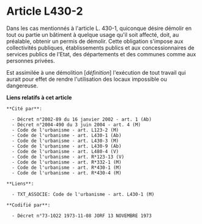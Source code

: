 # Article L430-2

Dans les cas mentionnés à l'article L. 430-1, quiconque désire démolir en tout ou partie un bâtiment à quelque usage qu'il
soit affecté, doit, au préalable, obtenir un permis de démolir. Cette obligation s'impose aux collectivités publiques,
établissements publics et aux concessionnaires de services publics de l'Etat, des départements et des communes comme aux
personnes privées.

Est assimilée à une démolition [*définition*] l'exécution de tout travail qui aurait pour effet de rendre l'utilisation des
locaux impossible ou dangereuse.

**Liens relatifs à cet article**

	**Cité par**:

	  - Décret n°2002-89 du 16 janvier 2002 - art. 1 (Ab)
	  - Décret n°2004-490 du 3 juin 2004 - art. 4 (M)
	  - Code de l'urbanisme - art. L123-2 (M)
	  - Code de l'urbanisme - art. L430-1 (Ab)
	  - Code de l'urbanisme - art. L430-3 (M)
	  - Code de l'urbanisme - art. L430-9 (Ab)
	  - Code de l'urbanisme - art. L480-4 (V)
	  - Code de l'urbanisme - art. R*123-13 (V)
	  - Code de l'urbanisme - art. R*332-1 (M)
	  - Code de l'urbanisme - art. R*430-1 (M)
	  - Code de l'urbanisme - art. R*430-4 (M)

	**Liens**:

	  - TXT_ASSOCIE: Code de l'urbanisme - art. L430-1 (M)

	**Codifié par**:

	  - Décret n°73-1022 1973-11-08 JORF 13 NOVEMBRE 1973
